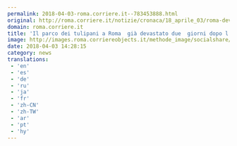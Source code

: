 ```yaml
---
permalink: 2018-04-03-roma.corriere.it--783453888.html
original: http://roma.corriere.it/notizie/cronaca/18_aprile_03/roma-devastato-parco-tulipani-due-giorni-dall-apertura-c41ab2c2-370d-11e8-b6e2-a808a444e7a2.shtml
domain: roma.corriere.it
title: 'Il parco dei tulipani a Roma  già devastato due  giorni dopo l’apertura'
image: http://images.roma.corriereobjects.it/methode_image/socialshare/be8ab1da-3713-11e8-b6e2-a808a444e7a2.jpg
date: 2018-04-03 14:28:15
category: news
translations: 
 - 'en'
 - 'es'
 - 'de'
 - 'ru'
 - 'ja'
 - 'fr'
 - 'zh-CN'
 - 'zh-TW'
 - 'ar'
 - 'pt'
 - 'hy'
---
```


